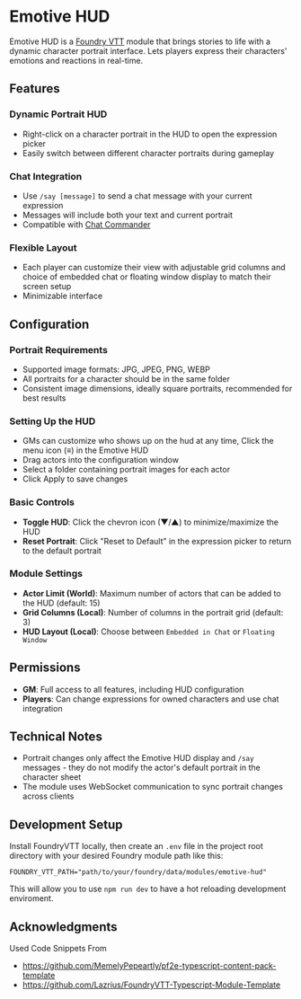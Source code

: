 # Emotive HUD

Emotive HUD is a [Foundry VTT](https://foundryvtt.com) module that brings stories to life with a dynamic character portrait interface. Lets players express their characters' emotions and reactions in real-time.

## Features

### Dynamic Portrait HUD

- Right-click on a character portrait in the HUD to open the expression picker
- Easily switch between different character portraits during gameplay

### Chat Integration

- Use `/say [message]` to send a chat message with your current expression
- Messages will include both your text and current portrait
- Compatible with [Chat Commander](https://foundryvtt.com/packages/_chatcommands/)

### Flexible Layout

- Each player can customize their view with adjustable grid columns and choice of embedded chat or floating window display to match their screen setup
- Minimizable interface 

## Configuration

### Portrait Requirements

- Supported image formats: JPG, JPEG, PNG, WEBP
- All portraits for a character should be in the same folder
- Consistent image dimensions, ideally square portraits, recommended for best results

### Setting Up the HUD

- GMs can customize who shows up on the hud at any time, Click the menu icon (≡) in the Emotive HUD
- Drag actors into the configuration window
- Select a folder containing portrait images for each actor
- Click Apply to save changes

### Basic Controls

- **Toggle HUD**: Click the chevron icon (▼/▲) to minimize/maximize the HUD
- **Reset Portrait**: Click "Reset to Default" in the expression picker to return to the default portrait

### Module Settings
- **Actor Limit (World)**: Maximum number of actors that can be added to the HUD (default: 15)
- **Grid Columns (Local)**: Number of columns in the portrait grid (default: 3)
- **HUD Layout (Local)**: Choose between `Embedded in Chat` or `Floating Window`

## Permissions

- **GM**: Full access to all features, including HUD configuration
- **Players**: Can change expressions for owned characters and use chat integration

## Technical Notes

- Portrait changes only affect the Emotive HUD display and `/say` messages - they do not modify the actor's default portrait in the character sheet
- The module uses WebSocket communication to sync portrait changes across clients

## Development Setup

Install FoundryVTT locally, then create an `.env` file in the project root directory with your desired Foundry module path like this:

`FOUNDRY_VTT_PATH="path/to/your/foundry/data/modules/emotive-hud"`

This will allow you to use `npm run dev` to have a hot reloading development enviroment.

## Acknowledgments
Used Code Snippets From
- https://github.com/MemelyPepeartly/pf2e-typescript-content-pack-template
- https://github.com/Lazrius/FoundryVTT-Typescript-Module-Template
